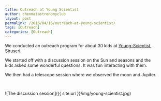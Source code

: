 ```yaml
---
title: Outreach at Young Scientist
author: chennaiastronomyclub
layout: post
permalink: /2016/04/16/outreach-at-young-scientist/
tags: [Outreach]
categories: [Outreach]
---
```

We conducted an outreach program for about 30 kids at [Young-Scientist](http://young-scientist.in/), Siruseri.

We started off with a discussion session on the Sun and seasons and the kids asked some wonderful questions. It was fun interacting with them.

We then had a telescope session where we observed the moon and Jupiter.

&nbsp;

![The discussion session]({{ site.url }}/img/young-scientist.jpg)